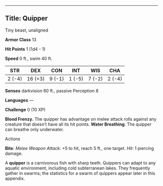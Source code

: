 -------------------------
Title: Quipper
-------------------------


Tiny beast, unaligned

**Armor Class** 13

**Hit Points** 1 (1d4 - 1)

**Speed** 0 ft., swim 40 ft.

| STR    | DEX     | CON     | INT     | WIS     | CHA
|---------| -------- |--------- |--------- |---------| --------
| 2 (-4)   | 16 (+3)   | 9 (-1)   | 1 (-5)   | 7 (-2)   | 2 (-4)

**Senses** darkvision 60 ft., passive Perception 8

**Languages** —

**Challenge** 0 (10 XP)


**Blood Frenzy.** The quipper has advantage on melee attack rolls
against any creature that doesn’t have all its hit points.
**Water Breathing**: The quipper can breathe only underwater.


Actions

**Bite**: *Melee Weapon Attack*: +5 to hit, reach 5 ft., one target.
*Hit*: 1 piercing damage.

A **quipper** is a carnivorous fish with sharp teeth. Quippers can adapt
to any aquatic environment, including cold subterranean lakes. They
frequently gather in swarms; the statistics for a swarm of quippers
appear later in this appendix.

